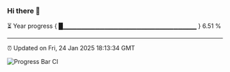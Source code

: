 ### Hi there 👋

⏳ Year progress { █▁▁▁▁▁▁▁▁▁▁▁▁▁▁▁▁▁▁▁▁▁▁▁▁▁▁▁▁▁ } 6.51 %

---

⏰ Updated on Fri, 24 Jan 2025 18:13:34 GMT

![Progress Bar CI](https://github.com/Shyam-Makwana/GitHub-Actions-Demo/workflows/Progress%20Bar%20CI/badge.svg)
